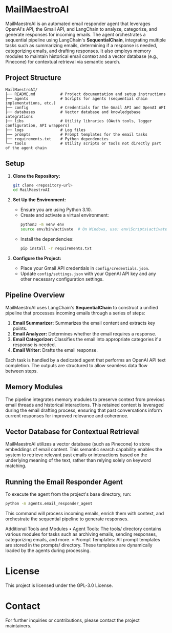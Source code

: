 # MailMaestroAI

MailMaestroAI is an automated email responder agent that leverages OpenAI's API, the Gmail API, and LangChain to analyze, categorize, and generate responses for incoming emails. The agent orchestrates a sequential pipeline using LangChain's **SequentialChain**, integrating multiple tasks such as summarizing emails, determining if a response is needed, categorizing emails, and drafting responses. It also employs memory modules to maintain historical email context and a vector database (e.g., Pinecone) for contextual retrieval via semantic search.

## Project Structure

```
MailMaestroAI/
├── README.md           # Project documentation and setup instructions
├── agents              # Scripts for agents (sequential chain implementations, etc.)
├── config              # Credentials for the Gmail API and OpenAI API
├── databases           # Vector database and knowledgebase integrations
├── libs                # Utility libraries (OAuth tools, logger configuration, API wrappers)
├── logs                # Log files
├── prompts             # Prompt templates for the email tasks
├── requirements.txt    # Python dependencies
└── tools               # Utility scripts or tools not directly part of the agent chain
```
## Setup

1. **Clone the Repository:**
    ```bash
    git clone <repository-url>
    cd MailMaestroAI
    ```

2. **Set Up the Environment:**
    - Ensure you are using Python 3.10.
    - Create and activate a virtual environment:
      ```bash
      python3 -m venv env
      source env/bin/activate  # On Windows, use: env\Scripts\activate
      ```
    - Install the dependencies:
      ```bash
      pip install -r requirements.txt
      ```

3. **Configure the Project:**
    - Place your Gmail API credentials in `config/credentials.json`.
    - Update `config/settings.json` with your OpenAI API key and any other necessary configuration settings.

## Pipeline Overview

MailMaestroAI uses LangChain's **SequentialChain** to construct a unified pipeline that processes incoming emails through a series of steps:

1. **Email Summarizer:** Summarizes the email content and extracts key points.
2. **Email Analyzer:** Determines whether the email requires a response.
3. **Email Categorizer:** Classifies the email into appropriate categories if a response is needed.
4. **Email Writer:** Drafts the email response.

Each task is handled by a dedicated agent that performs an OpenAI API text completion. The outputs are structured to allow seamless data flow between steps.

## Memory Modules

The pipeline integrates memory modules to preserve context from previous email threads and historical interactions. This retained context is leveraged during the email drafting process, ensuring that past conversations inform current responses for improved relevance and coherence.

## Vector Database for Contextual Retrieval

MailMaestroAI utilizes a vector database (such as Pinecone) to store embeddings of email content. This semantic search capability enables the system to retrieve relevant past emails or interactions based on the underlying meaning of the text, rather than relying solely on keyword matching.

## Running the Email Responder Agent

To execute the agent from the project's base directory, run:

```bash
python -m agents.email_responder_agent
```

This command will process incoming emails, enrich them with context, and orchestrate the sequential pipeline to generate responses.

Additional Tools and Modules
    •   Agent Tools:
The tools/ directory contains various modules for tasks such as archiving emails, sending responses, categorizing emails, and more.
    •   Prompt Templates:
All prompt templates are stored in the prompts/ directory. These templates are dynamically loaded by the agents during processing.

# License

This project is licensed under the GPL-3.0 License.

# Contact

For further inquiries or contributions, please contact the project maintainers.
